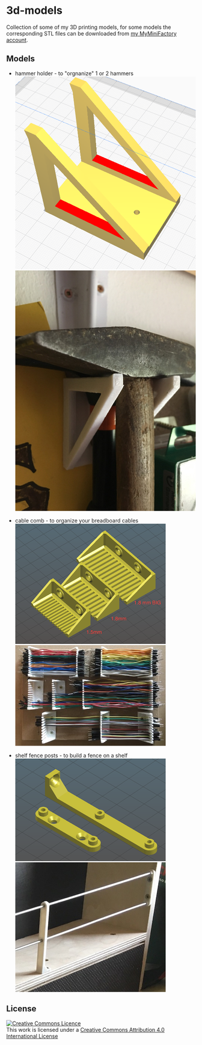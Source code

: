 # 3d-models

Collection of some of my 3D printing models, for some models the corresponding STL files can be downloaded from [my MyMiniFactory account](https://www.myminifactory.com/users/thomo).

## Models

- hammer holder - to "orgnanize" 1 or 2 hammers
  ![hammer holder (stl)](pic/hammer_holder.png "hammer holder stl")
  ![hammer holder](pic/hammer_holder.jpg "hammer holder")

- cable comb - to organize your breadboard cables
  ![cable combs (stl)](pic/cablecomb.png "cable comps stl")
  ![cable combs](pic/cablecomb.jpg "cable comps")

- shelf fence posts - to build a fence on a shelf
  ![shelf fence post (stl)](pic/shelffencepost.png "shelf fence post stl")
  ![shelf fence post](pic/shelffencepost.jpg "shelf fence post")

## License

<a rel="license" href="http://creativecommons.org/licenses/by/4.0/"><img alt="Creative Commons Licence" style="border-width:0" src="https://i.creativecommons.org/l/by/4.0/88x31.png" /></a><br />This work is licensed under a <a rel="license" href="http://creativecommons.org/licenses/by/4.0/">Creative Commons Attribution 4.0 International License</a>
